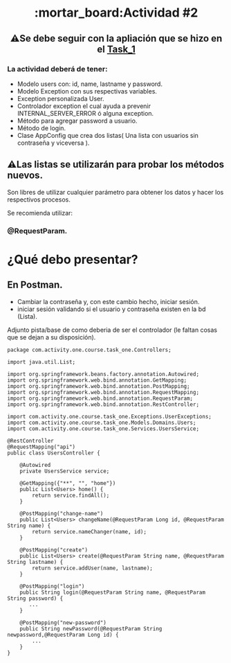 <h1 align="center"> :mortar_board:Actividad #2</h1>

<h2 align="center"> ⚠️Se debe seguir con la apliación que se hizo en el <a href="https://github.com/JuanJooose/Java_Course/blob/main/Tasks/Task_1.md">Task_1</a> </h2>

### La actividad deberá de tener:

* Modelo users con: id, name, lastname y password.
* Modelo Exception con sus respectivas variables.
* Exception personalizada User.
* Controlador exception el cual ayuda a prevenir INTERNAL_SERVER_ERROR ó alguna exception.
* Método para agregar password a usuario.
* Método de login.
* Clase AppConfig que crea dos listas( Una lista con usuarios sin contraseña y viceversa ).


## ⚠️Las listas se utilizarán para probar los métodos nuevos.

Son libres de utilizar cualquier parámetro para obtener los datos y hacer los respectivos procesos.

Se recomienda utilizar: <h3>@RequestParam.</h3> 

</hr>

# ¿Qué debo presentar?

## En Postman.

- Cambiar la contraseña y, con este cambio hecho, iniciar sesión.
- iniciar sesión validando si el usuario y contraseña existen en la bd (Lista).

Adjunto pista/base de como deberia de ser el controlador (le faltan cosas que se dejan a su disposición). 
```java,
package com.activity.one.course.task_one.Controllers;

import java.util.List;

import org.springframework.beans.factory.annotation.Autowired;
import org.springframework.web.bind.annotation.GetMapping;
import org.springframework.web.bind.annotation.PostMapping;
import org.springframework.web.bind.annotation.RequestMapping;
import org.springframework.web.bind.annotation.RequestParam;
import org.springframework.web.bind.annotation.RestController;

import com.activity.one.course.task_one.Exceptions.UserExceptions;
import com.activity.one.course.task_one.Models.Domains.Users;
import com.activity.one.course.task_one.Services.UsersService;

@RestController
@RequestMapping("api")
public class UsersController {

    @Autowired
    private UsersService service;
    
    @GetMapping({"**", "", "home"})
    public List<Users> home() {
        return service.findAll();
    }

    @PostMapping("change-name")
    public List<Users> changeName(@RequestParam Long id, @RequestParam String name) {
        return service.nameChanger(name, id);
    }

    @PostMapping("create")
    public List<Users> create(@RequestParam String name, @RequestParam String lastname) {
        return service.addUser(name, lastname);
    }

    @PostMapping("login") 
    public String login(@RequestParam String name, @RequestParam String password) {
       ...
    }

    @PostMapping("new-password")
    public String newPassword(@RequestParam String newpassword,@RequestParam Long id) {
        ...
    }
}
```
